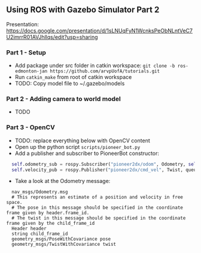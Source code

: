 ## Using ROS with Gazebo Simulator Part 2

Presentation: https://docs.google.com/presentation/d/1sLNUqFyN1WcnksPeObNLntVeC7U2imrrR01AVJhllqs/edit?usp=sharing

### Part 1 - Setup
- Add package under src folder in catkin workspace: `git clone -b ros-edmonton-jan https://github.com/arvpUofA/tutorials.git`
- Run `catkin_make` from root of catkin workspace
- TODO: Copy model file to ~/.gazebo/models 

### Part 2 - Adding camera to world model
- TODO

### Part 3 - OpenCV 
- TODO: replace everything below with OpenCV content 
- Open up the python script `scripts/pioneer_bot.py`
- Add a publisher and subscriber to PioneerBot constructor:
``` python
  self.odometry_sub = rospy.Subscriber("pioneer2dx/odom", Odometry, self.odometry_callback)
  self.velocity_pub = rospy.Publisher("pioneer2dx/cmd_vel", Twist, queue_size=1) 
```
- Take a look at the Odometry message:
```
  nav_msgs/Odometry.msg
  # This represents an estimate of a position and velocity in free space.  
  # The pose in this message should be specified in the coordinate frame given by header.frame_id.
  # The twist in this message should be specified in the coordinate frame given by the child_frame_id
  Header header
  string child_frame_id
  geometry_msgs/PoseWithCovariance pose
  geometry_msgs/TwistWithCovariance twist
```
